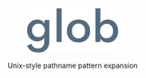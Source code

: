 <p align="center">
  <img height="90" src="img/logo.png"/>  
</p>

<p align="center">
  Unix-style pathname pattern expansion
</p>
